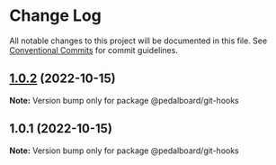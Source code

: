 # Change Log

All notable changes to this project will be documented in this file.
See [Conventional Commits](https://conventionalcommits.org) for commit guidelines.

## [1.0.2](https://github.com/mbarzeev/pedalboard/compare/@pedalboard/git-hooks@1.0.1...@pedalboard/git-hooks@1.0.2) (2022-10-15)

**Note:** Version bump only for package @pedalboard/git-hooks





## 1.0.1 (2022-10-15)

**Note:** Version bump only for package @pedalboard/git-hooks
